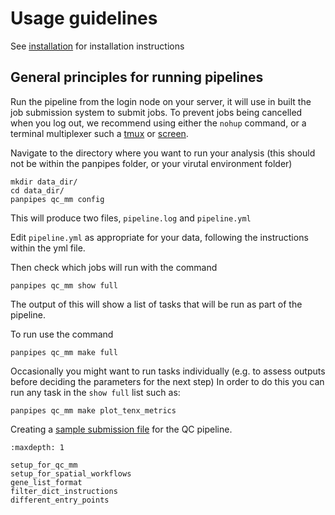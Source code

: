 Usage guidelines
================

See  [installation](../install) for installation instructions


General principles for running pipelines
----------------------------------------

Run the pipeline from the login node on your server, it will use in
built the job submission system to submit jobs. To prevent jobs being cancelled when you log out, we recommend using either the `nohup` command, or a terminal multiplexer such a [tmux](https://github.com/tmux/tmux/wiki) or [screen](https://www.gnu.org/software/screen/manual/screen.html).

Navigate to the directory where you want to run your analysis (this
should not be within the panpipes folder, or your virutal environment
folder)

    mkdir data_dir/
    cd data_dir/
    panpipes qc_mm config

This will produce two files, `pipeline.log` and `pipeline.yml`

Edit `pipeline.yml` as appropriate for your data, following the
instructions within the yml file.

Then check which jobs will run with the command

    panpipes qc_mm show full

The output of this will show a list of tasks that will be run as part of
the pipeline.

To run use the command

    panpipes qc_mm make full

Occasionally you might want to run tasks individually (e.g. to assess
outputs before deciding the parameters for the next step) In order to do
this you can run any task in the `show full` list such as:

    panpipes qc_mm make plot_tenx_metrics



Creating a [sample submission file](setup_for_qc_mm) for the QC pipeline.

```{toctree}
:maxdepth: 1

setup_for_qc_mm
setup_for_spatial_workflows
gene_list_format
filter_dict_instructions
different_entry_points

```

